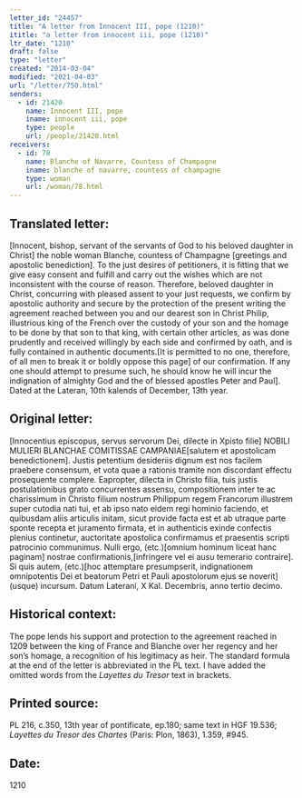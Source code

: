 ```yaml
---
letter_id: "24457"
title: "A letter from Innocent III, pope (1210)"
ititle: "a letter from innocent iii, pope (1210)"
ltr_date: "1210"
draft: false
type: "letter"
created: "2014-03-04"
modified: "2021-04-03"
url: "/letter/750.html"
senders:
  - id: 21420
    name: Innocent III, pope
    iname: innocent iii, pope
    type: people
    url: /people/21420.html
receivers:
  - id: 78
    name: Blanche of Navarre, Countess of Champagne
    iname: blanche of navarre, countess of champagne
    type: woman
    url: /woman/78.html
---
```

<h2> Translated letter:</h2>[Innocent, bishop, servant of the servants of God to his beloved daughter in Christ] the noble woman Blanche, countess of Champagne [greetings and apostolic benediction].
To the just desires of petitioners, it is fitting that we give easy consent and fulfill and carry out the wishes which are not inconsistent with the course of reason.  Therefore, beloved daughter in Christ, concurring with pleased assent to your just requests, we confirm by apostolic authority and secure by the protection of the present writing the agreement reached between you and our dearest son in Christ Philip, illustrious king of the French over the custody of your son and the homage to be done by that son to that king, with certain other articles, as was done prudently and received willingly by each side and confirmed by oath, and is fully contained in authentic documents.[It is permitted to no one, therefore, of all men to break it or boldly oppose this page] of our confirmation.  If any one should attempt to presume such, he should know he will incur the indignation of almighty God and the of blessed apostles Peter and Paul].
Dated at the Lateran, 10th kalends of December, 13th year.
<h2 class="mt-4"> Original letter:</h2>[Innocentius episcopus, servus servorum Dei, dilecte in Xpisto filie] NOBILI MULIERI BLANCHAE COMITISSAE CAMPANIAE[salutem et apostolicam benedictionem].
Justis petentium desideriis dignum est nos facilem praebere consensum, et vota quae a rationis tramite non discordant effectu prosequente complere.  Eapropter, dilecta in Christo filia, tuis justis postulationibus grato concurrentes assensu, compositionem inter te ac charissimum in Christo filium nostrum Philippum regem Francorum illustrem super cutodia nati tui, et ab ipso nato eidem regi hominio faciendo, et quibusdam aliis articulis initam, sicut provide facta est et ab utraque parte sponte recepta et juramento firmata, et in authenticis exinde confectis plenius continetur, auctoritate apostolica confirmamus et praesentis scripti patrocinio communimus.  Nulli ergo, (etc.)[omnium hominum liceat hanc paginam] nostrae confirmationis,[infringere vel ei ausu temerario contraire].   Si quis autem, (etc.)[hoc attemptare presumpserit, indignationem omnipotentis Dei et beatorum Petri et Pauli apostolorum ejus se noverit] (usque) incursum.
Datum Laterani, X Kal. Decembris, anno tertio decimo.
<h2 class="mt-4"> Historical context:</h2><p>The pope lends his support and protection to the agreement reached in 1209 between the king of France and Blanche over her regency and her son’s homage, a recognition of his legitimacy as heir. The standard formula at the end of the letter is abbreviated in the PL text. I have added the omitted words from the <em>Layettes du Tresor</em> text in brackets.</p><h2 class="mt-4"> Printed source:</h2><p>PL 216, c.350, 13th year of pontificate, ep.180; same text in HGF 19.536; <em>Layettes du Tresor des Chartes</em> (Paris: Plon, 1863), 1.359, #945.</p><h2 class="mt-4"> Date:</h2>1210